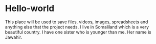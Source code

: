 # Hello-world
This place will be used to save files, videos, images, spreadsheets and anything else that the project needs.
I live in Somaliland which is a very beautiful country. 
I have one sister who is younger than me. Her name is Jawahir. 
